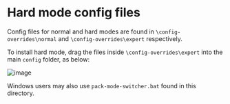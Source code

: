 # Hard mode config files
Config files for normal and hard modes are found in `\config-overrides\normal` and `\config-overrides\expert` respectively.

To install hard mode, drag the files inside `\config-overrides\expert` into the main `config` folder, as below:

![image](https://user-images.githubusercontent.com/61507029/168111281-65006a94-4b4d-4255-aca1-1f5039eec705.png)

Windows users may also use `pack-mode-switcher.bat` found in this directory.
